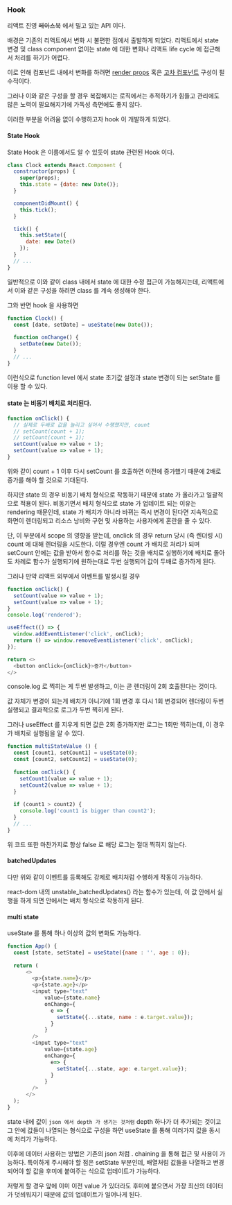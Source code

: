 ### Hook

리액트 진영 ~~페이스북~~ 에서 밀고 있는 API 이다.

배경은 기존의 리액트에서 변화 시 불편한 점에서 출발하게 되었다.
리액트에서 state 변경 및 class component 없이는 state 에 대한 변화나 리액트 life cycle 에 접근해서 처리를 하기가 어렵다.

이로 인해 컴포넌트 내에서 변화를 하려면 [render props](https://ko.reactjs.org/docs/render-props.html) 혹은 [고차 컴포넌트](https://ko.reactjs.org/docs/higher-order-components.html)
구성이 필수적이다.

그러나 이와 같은 구성을 할 경우 복잡해지는 로직에서는 추적하기가 힘들고 관리에도 많은 노력이 필요해지기에 가독성 측면에도 좋지 않다.

이러한 부분을 어려움 없이 수행하고자 hook 이 개발하게 되었다.

#### State Hook

State Hook 은 이름에서도 알 수 있듯이 state 관련된 Hook 이다.

```javascript
class Clock extends React.Component {
  constructor(props) {
    super(props);
    this.state = {date: new Date()};
  }

  componentDidMount() {
    this.tick();
  }

  tick() {
    this.setState({
      date: new Date()
    });
  }
  // ...
}
```

일반적으로 이와 같이 class 내에서 state 에 대한 수정 접근이 가능해지는데, 리액트에서 이와 같은 구성을 하려면
class 를 계속 생성해야 한다.

그와 반면 hook 을 사용하면

```javascript
function Clock() {
  const [date, setDate] = useState(new Date());
  
  function onChange() {
    setDate(new Date());
  }
  // ...
}
```

이런식으로 function level 에서 state 초기값 설정과 state 변경이 되는 setState 를 이용 할 수 있다.

#### state 는 비동기 배치로 처리된다.

```javascript
function onClick() {
  // 실제로 두배로 값을 늘리고 싶어서 수행했지만, count
  // setCount(count + 1);
  // setCount(count + 1);
  setCount(value => value + 1);
  setCount(value => value + 1);
}
```

위와 같이 count + 1 이후 다시 setCount 를 호출하면 이전에 증가했기 때문에 2배로 증가를 해야 할 것으로 기대된다.

하지만 state 의 경우 비동기 배치 형식으로 작동하기 때문에 state 가 올라가고 일괄적으로 적용이 된다.
비동기면서 배치 형식으로 state 가 업데이트 되는 이유는 rendering 때문인데, state 가 배치가 아니라 바뀌는 즉시 변경이 된다면
지속적으로 화면이 렌더링되고 리소스 낭비와 구현 및 사용하는 사용자에게 혼란을 줄 수 있다.

단, 이 부분에서 scope 의 영향을 받는데, onclick 의 경우 return 당시 (즉 렌더링 시) count 에 대해 렌더링을 시도한다.
이럴 경우엔 count 가 배치로 처리가 되며 setCount 안에는 값을 받아서 함수로 처리를 하는 것을 배치로 실행하기에 배치로 돌아도
차례로 함수가 실행되기에 원하는대로 두번 실행되어 값이 두배로 증가하게 된다.

그러나 만약 리액트 외부에서 이벤트를 발생시킬 경우

```javascript
function onClick() {
  setCount(value => value + 1);
  setCount(value => value + 1);
}
console.log('rendered');

useEffect(() => {
  window.addEventListener('click', onClick);
  return () => window.removeEventListener('click', onClick);
});

return <>
  <button onClick={onClick}>증가</button>
</>
```

console.log 로 찍히는 게 두번 발생하고, 이는 곧 렌더링이 2회 호출된다는 것이다.

값 자체가 변경이 되는게 배치가 아니기에 1회 변경 후 다시 1회 변경되어 렌더링이 두번 실행되고 결과적으로 로그가 두번 찍히게 된다.

그러나 useEffect 를 지우게 되면 값은 2회 증가하지만 로그는 1회만 찍히는데, 이 경우가 배치로 실행됨을 알 수 있다.

```javascript
function multiStateValue () {
  const [count1, setCount1] = useState(0);
  const [count2, setCount2] = useState(0);
  
  function onClick() {
    setCount1(value => value + 1);
    setCount2(value => value + 1);
  }
  
  if (count1 > count2) {
    console.log('count1 is bigger than count2');
  }
  // ...
}
```

위 코드 또한 마찬가지로 항상 false 로 해당 로그는 절대 찍히지 않는다.

#### batchedUpdates

다만 위와 같이 이벤트를 등록해도 강제로 배치처럼 수행하게 작동이 가능하다.

react-dom 내의 unstable_batchedUpdates() 라는 함수가 있는데, 이 값 안에서 실행을 하게 되면 
안에서는 배치 형식으로 작동하게 된다.

#### multi state

useState 를 통해 하나 이상의 값의 변화도 가능하다.

```javascript
function App() {
  const [state, setState] = useState({name : '', age : 0});
  
  return (
      <>
        <p>{state.name}</p>
        <p>{state.age}</p>
        <input type="text"
            value={state.name}
            onChange={
              e => {
                setState({...state, name : e.target.value});
              }
            }
        />
        <input type="text"
            value={state.age}
            onChange={
              e=> {
                setState({...state, age: e.target.value});
              }
            }
        />
      </>
  );
}
```

state 내에 값이 `json 에서 depth 가 생기는 것처럼` depth 하나가 더 추가되는 것이고 그 안에 값들이 나열되는 형식으로 구성을 하면
useState 를 통해 여러가지 값을 동시에 처리가 가능하다.

이후에 데이터 사용하는 방법은 기존의 json 처럼 . chaining 을 통해 접근 및 사용이 가능하다.
특이하게 주시해야 할 점은 setState 부분인데, 배열처럼 값들을 나열하고 변경되어야 할 값을 후미에 붙여주는 식으로 업데이트가 가능하다.

저렇게 할 경우 앞에 이미 이전 value 가 있더라도 후미에 붙으면서 가장 최신의 데이터가 덧씌워지기 때문에 값의 업데이트가 일어나게 된다.

